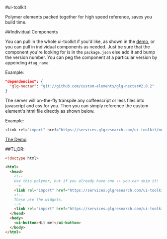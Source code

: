 #ui-toolkit 

 
Polymer elements packed together for high speed reference, saves you
build time.

##Individual Components

You can pull in the whole ui-toolkit if you'd like, as shown in the
[demo](http://services.glgresearch.com/ui-toolkit/demo.html), or you can pull in individual components as needed.  Just be sure
that the component you're looking for is in the `package.json` else add
it and bump the version number.  You can peg the component at
a particular version by appending `#tag_name`.

Example:
```json
"dependencies": {
  "glg-nectar": "git://github.com/custom-elements/glg-nectar#2.0.2"
}
```

The server will on-the-fly transpile any coffeescript or less files into javascript and css for you.
Then you can simply reference the custom element's html file directly as shown below.

Example:
```javascript
<link rel="import" href="https://services.glgresearch.com/ui-toolkit/node_modules/glg-nectar/src/glg-nectar.html">
```

[The Demo](https://services.glgresearch.com/ui-toolkit/demo.html)

##TL;DR:

```html
<!doctype html>

<html>
  <head>
    <!--
    Use this polymer, but if you already have one -- you can skip it!
    -->
    <link rel="import" href="https://services.glgresearch.com/ui-toolkit/polymer.html">
    <!--
    These are the widgets.
    -->
    <link rel="import" href="https://services.glgresearch.com/ui-toolkit/ui-toolkit.html">
  </head>
  <body>
    <ui-button>Hit me!</ui-button>
  </body>
</html>
```

